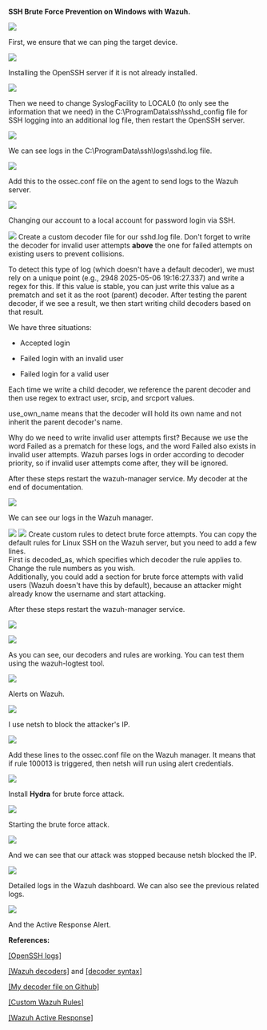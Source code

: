 **SSH Brute Force Prevention on Windows with Wazuh.**

![](./media/image1.jpg)

First, we ensure that we can ping the target device.

![](./media/image2.jpg)

Installing the OpenSSH server if it is not already installed.

![](./media/image3.jpg)

Then we need to change SyslogFacility to LOCAL0 (to only see the
information that we need) in the C:\\ProgramData\\ssh\\sshd_config file
for SSH logging into an additional log file, then restart the OpenSSH
server.

![](./media/image4.jpg)

We can see logs in the C:\\ProgramData\\ssh\\logs\\sshd.log file.

![](./media/image5.jpg)

Add this to the ossec.conf file on the agent to send logs to the Wazuh
server.

![](./media/image6.jpg)

Changing our account to a local account for password login via SSH.

![](./media/image7.jpg)
Create a custom decoder file for our sshd.log file. Don't forget to
write the decoder for invalid user attempts **above** the one for failed
attempts on existing users to prevent collisions.

To detect this type of log (which doesn\'t have a default decoder), we
must rely on a unique point (e.g., 2948 2025-05-06 19:16:27.337) and
write a regex for this. If this value is stable, you can just write this
value as a prematch and set it as the root (parent) decoder. After
testing the parent decoder, if we see a result, we then start writing
child decoders based on that result.

We have three situations:

- Accepted login

- Failed login with an invalid user

- Failed login for a valid user

Each time we write a child decoder, we reference the parent decoder and
then use regex to extract user, srcip, and srcport values.

use_own_name means that the decoder will hold its own name and not
inherit the parent decoder's name.

Why do we need to write invalid user attempts first? Because we use the
word Failed as a prematch for these logs, and the word Failed also
exists in invalid user attempts. Wazuh parses logs in order according to
decoder priority, so if invalid user attempts come after, they will be
ignored.

After these steps restart the wazuh-manager service. My decoder at the
end of documentation.

![](./media/image8.jpg)

We can see our logs in the Wazuh manager.

![](./media/image9.jpg)
![](./media/image10.jpg)
Create custom rules to detect brute force attempts. You can copy the
default rules for Linux SSH on the Wazuh server, but you need to add a
few lines.\
First is decoded_as, which specifies which decoder the rule applies to.
Change the rule numbers as you wish.\
Additionally, you could add a section for brute force attempts with
valid users (Wazuh doesn't have this by default), because an attacker
might already know the username and start attacking.

After these steps restart the wazuh-manager service.

![](./media/image13.jpg)

![](./media/image14.jpg)

As you can see, our decoders and rules are working. You can test them
using the wazuh-logtest tool.

![](./media/image15.jpg)

Alerts on Wazuh.

![](./media/image16.jpg)

I use netsh to block the attacker's IP.

![](./media/image17.jpg)

Add these lines to the ossec.conf file on the Wazuh manager. It means
that if rule 100013 is triggered, then netsh will run using alert
credentials.

![](./media/image18.jpg)

Install **Hydra** for brute force attack.

![](./media/image19.jpg)

Starting the brute force attack.

![](./media/image20.jpg)

And we can see that our attack was stopped because netsh blocked the IP.

![](./media/image21.jpg)

Detailed logs in the Wazuh dashboard. We can also see the previous
related logs.

![](./media/image22.jpg)

And the Active Response Alert.

**References:**

[[OpenSSH
logs]](https://superuser.com/questions/1635361/starting-openssh-server-in-windows-with-debug-messages-enabled-d)

[[Wazuh
decoders]](https://documentation.wazuh.com/current/user-manual/ruleset/decoders/index.html)
and [[decoder
syntax]](https://documentation.wazuh.com/current/user-manual/ruleset/ruleset-xml-syntax/decoders.html)

[[My decoder file on
Github]](https://github.com/ElshanGambarov/Wazuh_OpenSSH_decoder/blob/main/decoder-for-openssh.xml)

[[Custom Wazuh
Rules]](https://documentation.wazuh.com/current/user-manual/ruleset/rules/custom.html)

[[Wazuh Active
Response]](https://documentation.wazuh.com/current/user-manual/capabilities/active-response/index.html)
